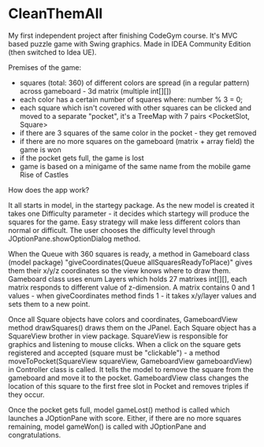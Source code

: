 # CleanThemAll
My first independent project after finishing CodeGym course. It's MVC based puzzle game with Swing graphics. Made in IDEA Community Edition (then switched to Idea UE).

Premises of the game:
- squares (total: 360) of different colors are spread (in a regular pattern) across gameboard - 3d matrix (multiple int[][])
- each color has a certain number of squares where: number % 3 = 0;
- each square which isn't covered with other squares can be clicked and moved to a separate "pocket", it's a TreeMap with 7 pairs <PocketSlot, Square>
- if there are 3 squares of the same color in the pocket - they get removed
- if there are no more squares on the gameboard (matrix + array field) the game is won
- if the pocket gets full, the game is lost
- game is based on a minigame of the same name from the mobile game Rise of Castles

How does the app work?

It all starts in model, in the startegy package. As the new model is created it takes one Difficulty parameter - it decides which startegy will produce the squares for the game. 
Easy strategy will make less different colors than normal or difficult. The user chooses the difficulty level through JOptionPane.showOptionDialog method.

When the Queue<Square> with 360 squares is ready, a method in Gameboard class (model package) "giveCoordinates(Queue<Square> allSquaresReadyToPlace)" gives them their x/y/z coordinates so the view knows where to draw them.
Gameboard class uses enum Layers which holds 27 matrixes int[][], each matrix responds to different value of z-dimension. A matrix contains 0 and 1 values - when giveCoordinates method finds 1 - it takes x/y/layer values and sets them to a new point.

Once all Square objects have colors and coordinates, GameboardView method drawSquares() draws them on the JPanel.
Each Square object has a SquareView brother in view package. SquareView is responsible for graphics and listening to mouse clicks. When a click on the square gets registered and accepted (square must be "clickable") - 
a method moveToPocket(SquareView squareView, GameboardView gameboardView) in Controller class is called. It tells the model to remove the square from the gameboard and move it to the pocket.
GameboardView class changes the location of this square to the first free slot in Pocket and removes triples if they occur.

Once the pocket gets full, model gameLost() method is called which launches a JOptionPane with score.
Either, if there are no more squares remaining, model gameWon() is called with JOptionPane and congratulations.
